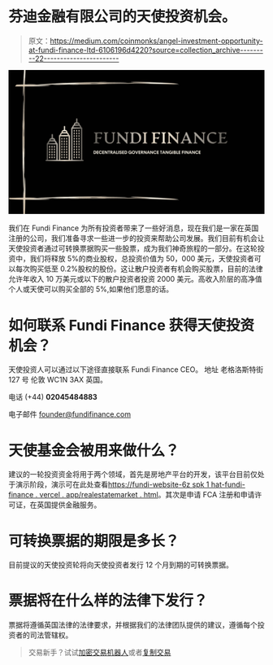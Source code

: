 # 芬迪金融有限公司的天使投资机会。

> 原文：<https://medium.com/coinmonks/angel-investment-opportunity-at-fundi-finance-ltd-6106196d4220?source=collection_archive---------22----------------------->

![](img/e6c97bdace20ffdc1892979d37452755.png)

我们在 Fundi Finance 为所有投资者带来了一些好消息，现在我们是一家在英国注册的公司，我们准备寻求一些进一步的投资来帮助公司发展。我们目前有机会让天使投资者通过可转换票据购买一些股票，成为我们神奇旅程的一部分。在这轮投资中，我们将释放 5%的商业股权，总投资价值为 50，000 美元，天使投资者可以每次购买低至 0.2%股权的股份。这让散户投资者有机会购买股票，目前的法律允许年收入 10 万美元或以下的散户投资者投资 2000 美元。高收入阶层的高净值个人或天使可以购买全部的 5%,如果他们愿意的话。

# **如何联系 Fundi Finance 获得天使投资机会？**

天使投资人可以通过以下途径直接联系 Fundi Finance CEO。
地址
老格洛斯特街 127 号
伦敦
WC1N 3AX
英国。

电话
(+44) **02045484883**

电子邮件
founder@fundifinance.com

# **天使基金会被用来做什么？**

建议的一轮投资资金将用于两个领域，首先是房地产平台的开发，该平台目前仅处于演示阶段，演示可在此处查看[https://fundi-website-6z spk 1 hat-fundi-finance . vercel . app/realestatemarket . html](https://fundi-website-6zspk1hat-fundi-finance.vercel.app/realestatemarket.html)。其次是申请 FCA 注册和申请许可证，在英国提供金融服务。

# **可转换票据的期限是多长？**

目前提议的天使投资轮将向天使投资者发行 12 个月到期的可转换票据。

# **票据将在什么样的法律下发行？**

票据将遵循英国法律的法律要求，并根据我们的法律团队提供的建议，遵循每个投资者的司法管辖权。

> 交易新手？试试[加密交易机器人](/coinmonks/crypto-trading-bot-c2ffce8acb2a)或者[复制交易](/coinmonks/top-10-crypto-copy-trading-platforms-for-beginners-d0c37c7d698c)
